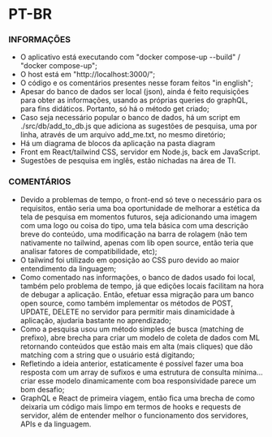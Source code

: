 # PT-BR

### INFORMAÇÕES

- O aplicativo está executando com "docker compose-up --build" / "docker compose-up";
- O host está em "http://localhost:3000/";
- O código e os comentários presentes nesse foram feitos "in english";
- Apesar do banco de dados ser local (json), ainda é feito requisições para obter as informações,
usando as próprias queries do graphQL, para fins didáticos. Portanto, só há o método get criado;
- Caso seja necessário popular o banco de dados, há um script em ./src/db/add_to_db.js que adiciona
as sugestões de pesquisa, uma por linha, através de um arquivo add_me.txt, no mesmo diretório;
- Há um diagrama de blocos da aplicação na pasta diagram
- Front em React/tailwind CSS, servidor em Node.js, back em JavaScript.
- Sugestões de pesquisa em inglês, estão nichadas na área de TI.

### COMENTÁRIOS

- Devido a problemas de tempo, o front-end só teve o necessário para os requisitos, então seria uma boa
oportunidade de melhorar a estética da tela de pesquisa em momentos futuros, seja adicionando uma imagem
com uma logo ou coisa do tipo, uma tela básica com uma descrição breve do conteúdo, uma modificação na
barra de rolagem (não tem nativamente no tailwind, apenas com lib open source, então teria que analisar
fatores de compatibilidade, etc);
- O tailwind foi utilizado em oposição ao CSS puro devido ao maior entendimento da linguagem;
- Como comentado nas informações, o banco de dados usado foi local, também pelo problema de tempo, já que
edições locais facilitam na hora de debugar a aplicação. Então, efetuar essa migração para um banco
open source, como também implementar os métodos de POST, UPDATE, DELETE no servidor para permitir mais
dinamicidade à aplicação, ajudaria bastante no aprendizado;
- Como a pesquisa usou um método simples de busca (matching de prefixo), abre brecha para criar um modelo
de coleta de dados com ML retornando conteúdos que estão mais em alta (mais cliques) que dão matching com
a string que o usuário está digitando;
- Refletindo a ideia anterior, estaticamente é possível fazer uma boa resposta com um array de sufixos e
uma estrutura de consulta mínima... criar esse modelo dinamicamente com boa responsividade parece um bom
desafio;
- GraphQL e React de primeira viagem, então fica uma brecha de como deixaria um código mais limpo em termos
de hooks e requests de servidor, além de entender melhor o funcionamento dos servidores, APIs e da linguagem.


